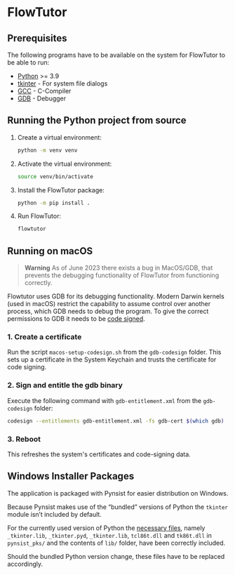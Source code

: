 # FlowTutor

## Prerequisites

The following programs have to be available on the system for FlowTutor to be able to run:

- [Python] >= 3.9
- [tkinter] - For system file dialogs
- [GCC] - C-Compiler
- [GDB] - Debugger

## Running the Python project from source

1. Create a virtual environment:
    ```sh
    python -m venv venv
    ```

2. Activate the virtual environment:
    ```sh
    source venv/bin/activate
    ```

3. Install the FlowTutor package:
    ```sh
    python -m pip install .
    ```

6. Run FlowTutor:
    ```sh
    flowtutor
    ```

## Running on macOS

> **Warning** 
> As of June 2023 there exists a bug in MacOS/GDB, that prevents the debugging functionality of FlowTutor from functioning correctly.

Flowtutor uses GDB for its debugging functionality.
Modern Darwin kernels (used in macOS) restrict the capability to assume control over another process, which GDB needs to debug the program.
To give the correct permissions to GDB it needs to be [code signed].

### 1. Create a certificate
Run the script `macos-setup-codesign.sh` from the `gdb-codesign` folder.
This sets up a certificate in the System Keychain and trusts the certificate for code signing.

### 2. Sign and entitle the gdb binary
Execute the following command with `gdb-entitlement.xml` from the `gdb-codesign` folder:
```sh
codesign --entitlements gdb-entitlement.xml -fs gdb-cert $(which gdb)
```

### 3. Reboot
This refreshes the system's certificates and code-signing data.

## Windows Installer Packages

The application is packaged with Pynsist for easier distribution on Windows.

Because Pynsist makes use of the “bundled” versions of Python the `tkinter` module isn’t included by default.

For the currently used version of Python the [necessary files], namely `_tkinter.lib`, `_tkinter.pyd`, `_tkinter.lib`, `tcl86t.dll` and `tk86t.dll` in `pynsist_pks/` and the contents of `lib/` folder, have been correctly included.

Should the bundled Python version change, these files have to be replaced accordingly.

[Python]: <https://www.python.org/>
[tkinter]: <https://docs.python.org/3/library/tkinter.html>
[GCC]: <https://gcc.gnu.org/>
[GDB]: <https://www.sourceware.org/gdb/>
[code signed]: <https://sourceware.org/gdb/wiki/PermissionsDarwin>
[necessary files]: <https://pynsist.readthedocs.io/en/latest/faq.html#packaging-with-tkinter>